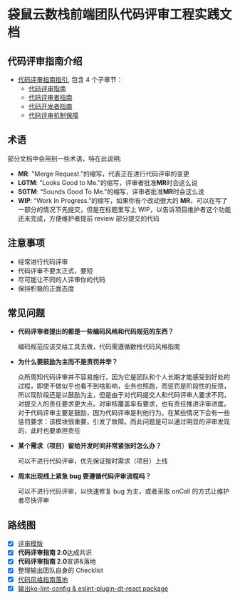 # 袋鼠云数栈前端团队代码评审工程实践文档

## 代码评审指南介绍

* [代码评审指南指引](review/index.md), 包含 4 个子章节：
  * [代码评审指南](review/CodeReview/index.md)
  * [代码评审者指南](review/Reviewers/index.md)
  * [代码开发者指南](review/Developer/index.md)
  * [代码评审机制保障](review/Mechanism/index.md)

## 术语

部分文档中会用到一些术语，特在此说明:

* **MR**: "Merge Request."的缩写，代表正在进行代码评审的变更
* **LGTM**: "Looks Good to Me."的缩写，评审者批准**MR**时会这么说
* **SGTM**: “Sounds Good To Me."的缩写，评审者批准**MR**时会这么说
* **WIP**: “Work In Progress.”的缩写，如果你有个改动很大的 **MR**，可以在写了一部分的情况下先提交，但是在标题里写上 WIP，以告诉项目维护者这个功能还未完成，方便维护者提前 review 部分提交的代码

## 注意事项

* 经常进行代码评审
* 代码评审不要太正式，要短
* 尽可能让不同的人评审你的代码
* 保持积极的正面态度

## 常见问题

* **代码评审者提出的都是一些编码风格和代码规范的东西？**
  
   编码规范应该交给工具去做，代码需遵循数栈代码风格指南

* **为什么要鼓励为主而不是责罚并举？**
  
  众所周知代码评审并不容易施行，因为它是团队和个人长期才能感受到好处的过程，即使不做似乎也看不到啥影响，业务也照跑，而惩罚是阶段性的反馈，所以现阶段还是以鼓励为主，但是由于对代码提交人和代码评审人要求不同，对提交人的责任要求更大点。对审核覆盖率有要求，也有责任推进评审进度。
对于代码评审主要是鼓励，因为代码评审是利他行为。在某些情况下会有一些惩罚要求：该模块很重要，引发了故障。而此问题是可以通过明显的评审发现的，此时也要承担责任

* **某个需求（项目）留给开发时间非常紧张时怎么办？**
  
  可以不进行代码评审，优先保证按时需求（项目）上线
* **周末出现线上紧急 bug 要遵循代码评审流程吗？**
  
  可以不进行代码评审，以快速修复 bug 为主，或者采取 onCall 的方式让维护者尽快评审

## 路线图

* [x] [评审模版](https://github.com/DTStack/devops/blob/main/.github/merge_request_template.md)
* [x] **代码评审指南 2.0**达成共识
* [x] **代码评审指南 2.0**宣讲&落地
* [x] 整理输出团队自身的 Checklist
* [x] [代码风格指南落地](https://github.com/DTStack/Code-Style-Guide)
* [x] [输出ko-lint-config & eslint-plugin-dt-react package](https://github.com/DTStack/ko/tree/master/packages/ko-lint-config)
